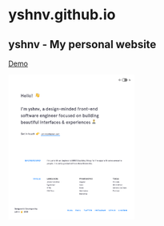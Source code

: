 # yshnv.github.io
<h2>yshnv - My personal website</h2>
<p><a href="https://yshnv.github.io">Demo</a></p>
<img width="50%" src="img/yshnv.github.gif">